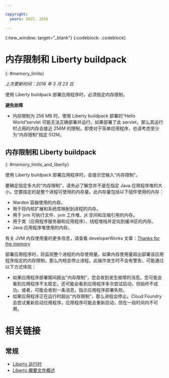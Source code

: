 ```yaml
---

copyright:
  years: 2015, 2016

---
```


{:new_window: target="_blank"}
{:codeblock: .codeblock}

# 内存限制和 Liberty buildpack
{: #memory_limits}

*上次更新时间：2016 年 3 月 23 日*

使用 Liberty buildpack 部署应用程序时，必须指定内存限制。

**避免故障**

* 内存限制为 256 MB 时，使用 Liberty buildpack 部署的“Hello World”servlet 可能无法正确部署并运行。如果部署了此 servlet，那么其运行时占用的内存会接近 256M 的限制。即使对于简单应用程序，也请考虑至少为“内存限制”指定 512M。

## 内存限制和 Liberty buildpack
{: #memory_limits_and_liberty}


使用 Liberty buildpack 部署应用程序时，会提示您输入“内存限制”。

要确定指定多大的“内存限制”，请务必了解您并不是在指定 Java 应用程序堆的大小。您要指定的是整个进程可使用的内存量。此内存量包括以下组件使用的内存：

* Warden 容器使用的内存。
* 用于将内核扩展和系统库映射到进程的内存。
* 用于 jvm 可执行文件、jvm 工作堆、jit 空间和压缩引用的内存。
* 用于类（应用程序服务器和应用程序）、线程堆栈并定向到缓冲区的内存。
* Java 应用程序堆使用的内存。

有关 JVM 内存使用量的更多信息，请查看 developerWorks 文章：[Thanks for the memory](http://www.ibm.com/developerworks/library/j-nativememory-linux/)

部署应用程序时，将监视整个进程的内存使用量。如果内存使用量超出部署该应用程序指定的内存限制，那么内核会停止进程。此操作发生时不会有警告，可能通过以下方式体现：

* 如果应用程序部署期间超出“内存限制”，您会收到发生故障的消息。您可能会看到应用程序不太稳定。还可能会看到应用程序多次尝试启动，但始终不成功。或者，可能会收到一条消息，指示应用程序部署失败。
* 如果应用程序正在运行时超出“内存限制”，那么进程会停止。Cloud Foundry 会尝试重新启动应用程序。应用程序可能会重新启动，但在一段时间内不可用。

# 相关链接
## 常规
* [Liberty 运行时](index.html)
* [Liberty 概要文件概述](http://www-01.ibm.com/support/knowledgecenter/SSAW57_8.5.5/com.ibm.websphere.wlp.nd.doc/ae/cwlp_about.html)

